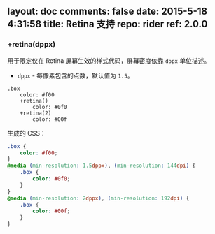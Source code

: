 layout: doc
comments: false
date: 2015-5-18 4:31:58
title: Retina 支持
repo: rider
ref: 2.0.0
---

### +retina(dppx)

用于限定仅在 Retina 屏幕生效的样式代码，屏幕密度依靠 `dppx` 单位描述。

 * `dppx` - 每像素包含的点数，默认值为 `1.5`。

```stylus
.box
    color: #f00
    +retina()
        color: #0f0
    +retina(2)
        color: #00f
```

生成的 CSS：

```css
.box {
    color: #f00;
}
@media (min-resolution: 1.5dppx), (min-resolution: 144dpi) {
    .box {
        color: #0f0;
    }
}
@media (min-resolution: 2dppx), (min-resolution: 192dpi) {
    .box {
        color: #00f;
    }
}
```